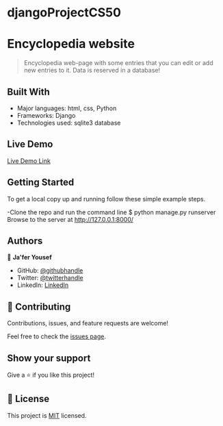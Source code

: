 # djangoProjectCS50
# Encyclopedia website
> Encyclopedia web-page with some entries that you can edit or add new entries to it. Data is reserved in a database!


## Built With

- Major languages: html, css, Python
- Frameworks: Django
- Technologies used: sqlite3 database

## Live Demo 

[Live Demo Link](https://jaferidrees.github.io/To-Do-List/)


## Getting Started

To get a local copy up and running follow these simple example steps.

-Clone the repo and run the command line 
$ python manage.py runserver
Browse to the server at http://127.0.0.1:8000/

## Authors

👤 **Ja'fer Yousef**

- GitHub: [@githubhandle](https://github.com/jaferIdrees)
- Twitter: [@twitterhandle](https://twitter.com/jafel_l)
- LinkedIn: [LinkedIn](https://linkedin.com/in/jaferll)


## 🤝 Contributing

Contributions, issues, and feature requests are welcome!

Feel free to check the [issues page](../../issues/).

## Show your support

Give a ⭐️ if you like this project!


## 📝 License

This project is [MIT](./MIT.md) licensed.
